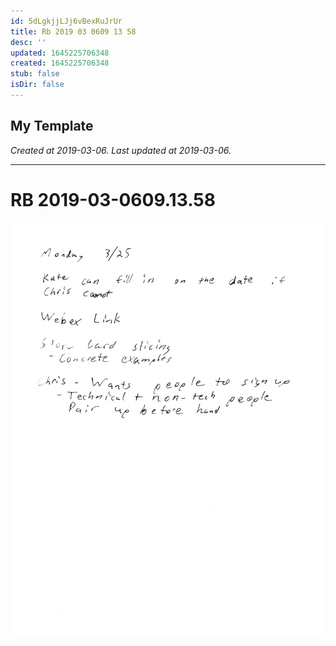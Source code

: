 ```yaml
---
id: 5dLgkjjLJj6vBexRuJrUr
title: Rb 2019 03 0609 13 58
desc: ''
updated: 1645225706348
created: 1645225706348
stub: false
isDir: false
---
```

My Template
---

_Created at 2019-03-06._
_Last updated at 2019-03-06._




---

# RB 2019-03-0609.13.58


![RB 2019-03-0609.jpg](assets/RB-2019-03-0609.jpg)

